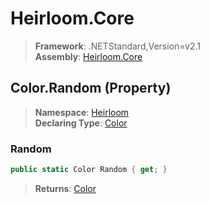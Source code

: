 # Heirloom.Core

> **Framework**: .NETStandard,Version=v2.1  
> **Assembly**: [Heirloom.Core][0]

## Color.Random (Property)

> **Namespace**: [Heirloom][0]  
> **Declaring Type**: [Color][1]

### Random

```cs
public static Color Random { get; }
```

> **Returns**: [Color][1]

[0]: ../../../Heirloom.Core.md
[1]: ../Color.md
